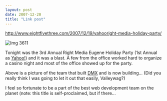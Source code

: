```yaml
---
layout: post
date: 2007-12-20
title: "Link post"
---
```

<http://www.eightfivethree.com/2007/12/19/yahooright-media-holiday-party/>


<p><img src="http://www.eightfivethree.com/wp-content/uploads/2007/12/img-3611.jpg" alt="Img 3611" title=""></p> <p>Tonight was the 3rd Annual Right Media Eugene Holiday Party (1st Annual as <a href="http://www.yahoo.com/" title="Yahoo!">Yahoo!</a>) and it was a blast. A few from the office worked hard to organize a casino night and most of the office showed up for the party.</p> <p>Above is a picture of the team that built <a href="https://direct.rightmedia.com/">DMX</a> and is now building… (Did you really think I was going to let it out that easily, Valleywag?)</p> <p>I feel so fortunate to be a part of the best web development team on the planet (note: this title is self-proclaimed, but if there...</p>
